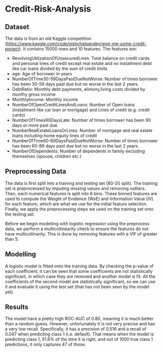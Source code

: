 # Credit-Risk-Analysis

## Dataset
The data is from an old Kaggle competition (https://www.kaggle.com/code/nishchalpandey/give-me-some-credit-project). It contains 15000 rows and 10 features. The features are:
- RevolvingUtilizationOfUnsecuredLines: Total balance on credit cards and personal lines of credit except real estate and no installment debt like car loans divided by the sum of credit limits
- age: Age of borrower in years
- NumberOfTime30-59DaysPastDueNotWorse: Number of times borrower has been 30-59 days past due but no worse in the last 2 years.
- DebtRatio: Monthly debt payments, alimony,living costs divided by monthy gross income
- MonthlyIncome: Monthly income
- NumberOfOpenCreditLinesAndLoans: Number of Open loans (installment like car loan or mortgage) and Lines of credit (e.g. credit cards)
- NumberOfTimes90DaysLate: Number of times borrower has been 90 days or more past due.
- NumberRealEstateLoansOrLines: Number of mortgage and real estate loans including home equity lines of credit
- NumberOfTime60-89DaysPastDueNotWorse: Number of times borrower has been 60-89 days past due but no worse in the last 2 years.
- NumberOfDependents: Number of dependents in family excluding themselves (spouse, children etc.)

## Preprocessing Data
The data is first split into a training and testing set (80-20 split). The training set is preprocessed by imputing missing values and removing outliers. Then, each numerical features is split into 6 bins. These binned features are used to compute the Weight of Evidence (WoE) and Information Value (IV) for each feature, which are what we use for the initial feature selection. Finally, we apply the preprocessing steps we used on the training set onto the testing set.

Before we begin modelling with logistic regression using the preprocess data, we perform a multicollinearity check to ensure the features do not have multicollinarity. This is done by removing features with a VIF of greater than 5.

## Modelling
A logistic model is fitted onto the training data. By checking the p-value of each coefficient, it can be seen that some coefficients are not statistically significant, in which case they are removed and another model is fit. All the coefficients of the second model are statistically significant, so we can use it and evaluate it using the test set (that has not been seen by the model yet).

## Results
The model have a pretty high ROC-AUC of 0.80, meaning it is much better than a random guess. However, unfortunately it is not very precise and has a very low recall. Specifically, it has a precision of 0.516 and a recall of 0.047 when predicting class 1 (i.e. default). That means when the model is predicting class 1, 51.6% of the time it is right, and out of 1000 true class 1 predictions, it only captures 47 of those. 

